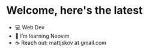 # Welcome, here's the latest
- 💻 Web Dev
- 🌱 I’m learning Neovim
- ☕ Reach out: mattjskov at gmail.com
